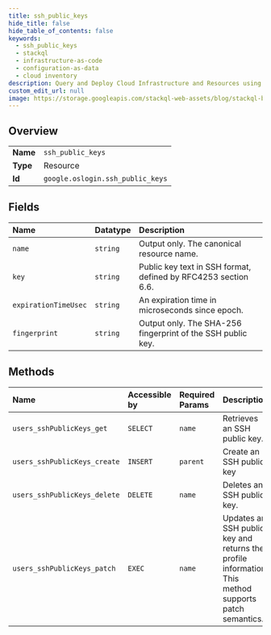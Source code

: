 ```yaml
---
title: ssh_public_keys
hide_title: false
hide_table_of_contents: false
keywords:
  - ssh_public_keys
  - stackql
  - infrastructure-as-code
  - configuration-as-data
  - cloud inventory
description: Query and Deploy Cloud Infrastructure and Resources using SQL
custom_edit_url: null
image: https://storage.googleapis.com/stackql-web-assets/blog/stackql-blog-post-featured-image.png
---
```

  
    

## Overview
<table><tbody>
<tr><td><b>Name</b></td><td><code>ssh_public_keys</code></td></tr>
<tr><td><b>Type</b></td><td>Resource</td></tr>
<tr><td><b>Id</b></td><td><code>google.oslogin.ssh_public_keys</code></td></tr>
</tbody></table>

## Fields
| Name | Datatype | Description |
|:-----|:---------|:------------|
| `name` | `string` | Output only. The canonical resource name. |
| `key` | `string` | Public key text in SSH format, defined by RFC4253 section 6.6. |
| `expirationTimeUsec` | `string` | An expiration time in microseconds since epoch. |
| `fingerprint` | `string` | Output only. The SHA-256 fingerprint of the SSH public key. |
## Methods
| Name | Accessible by | Required Params | Description |
|:-----|:--------------|:----------------|:------------|
| `users_sshPublicKeys_get` | `SELECT` | `name` | Retrieves an SSH public key. |
| `users_sshPublicKeys_create` | `INSERT` | `parent` | Create an SSH public key |
| `users_sshPublicKeys_delete` | `DELETE` | `name` | Deletes an SSH public key. |
| `users_sshPublicKeys_patch` | `EXEC` | `name` | Updates an SSH public key and returns the profile information. This method supports patch semantics. |
